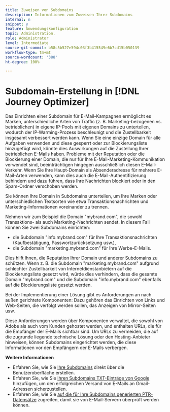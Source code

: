 ```yaml
---
title: Zuweisen von Subdomains
description: Informationen zum Zuweisen Ihrer Subdomains
internal: n
snippet: y
feature: Anwendungskonfiguration
topic: Administration.
role: Administrator
level: Intermediate
source-git-commit: b58c5b527e594c03f3b415549e6b7cd15b050139
workflow-type: tm+mt
source-wordcount: '388'
ht-degree: 100%

---
```



# Subdomain-Erstellung in [!DNL Journey Optimizer]

Das Einrichten einer Subdomain für E-Mail-Kampagnen ermöglicht es Marken, unterschiedliche Arten von Traffic (z. B. Marketing-bezogenen vs. betrieblichen) in eigene IP-Pools mit eigenen Domains zu unterteilen, wodurch der IP-Warming-Prozess beschleunigt und die Zustellbarkeit insgesamt verbessert werden kann. Wenn Sie eine einzige Domain für alle Aufgaben verwenden und diese gesperrt oder zur Blockierungsliste hinzugefügt wird, könnte dies Auswirkungen auf die Zustellung Ihrer betrieblichen E-Mails haben. Probleme mit der Reputation oder die Blockierung einer Domain, die nur für Ihre E-Mail-Marketing-Kommunikation verwendet sind, beeinträchtigen hingegen ausschließlich diesen E-Mail-Verkehr. Wenn Sie Ihre Haupt-Domain als Absenderadresse für mehrere E-Mail-Arten verwenden, kann dies auch die E-Mail-Authentifizierung behindern und dazu führen, dass Ihre Nachrichten blockiert oder in den Spam-Ordner verschoben werden.

Sie können Ihre Domain in Subdomains unterteilen, um Ihre Marken oder unterschiedlichen Textsorten wie etwa Transaktionsnachrichten und Marketing-Informationen voreinander zu trennen.

Nehmen wir zum Beispiel die Domain &quot;mybrand.com&quot;, die sowohl Transaktions- als auch Marketing-Nachrichten sendet. In diesem Fall können Sie zwei Subdomains einrichten:

* die Subdomain &quot;info.mybrand.com&quot; für Ihre Transaktionsnachrichten (Kaufbestätigung, Passwortzurücksetzung usw.),
* die Subdomain &quot;marketing.mybrand.com&quot; für Ihre Werbe-E-Mails.

Dies hilft Ihnen, die Reputation Ihrer Domain und anderer Subdomains zu schützen. Wenn z. B. die Subdomain &quot;marketing.mybrand.com&quot; aufgrund schlechter Zustellbarkeit von Internetdienstanbietern auf die Blockierungsliste gesetzt wird, würde dies verhindern, dass die gesamte Domain &quot;mybrand.com&quot; und die Subdomain &quot;info.mybrand.com&quot; ebenfalls auf die Blockierungsliste gesetzt werden.

Bei der Implementierung einer Lösung gibt es Anforderungen an nach außen gerichtete Komponenten: Dazu gehören das Einrichten von Links und Web-Seiten, die verfolgt werden sollen, das Anzeigen von Mirror-Seiten usw.

Diese Anforderungen werden über Komponenten verwaltet, die sowohl von Adobe als auch vom Kunden gehostet werden, und enthalten URLs, die für die Empfänger der E-Mails sichtbar sind. Um URLs zu vermeiden, die auf die zugrunde liegende technische Lösung oder den Hosting-Anbieter hinweisen, können Subdomains eingerichtet werden, die diese Informationen vor den Empfängern der E-Mails verbergen.

**Weitere Informationen**

* Erfahren Sie, wie Sie [Ihre Subdomains](delegate-subdomain.md) direkt über die Benutzeroberfläche erstellen.
* Erfahren Sie, wie Sie [Ihren Subdomains TXT-Einträge von Google](google-txt.md) hinzufügen, um den erfolgreichen Versand von E-Mails an Gmail-Adressen sicherzustellen.
* Erfahren Sie, wie Sie [auf die für Ihre Subdomains generierten PTR-Datensätze](ptr-records.md) zugreifen, damit sie von E-Mail-Servern überprüft werden können.
